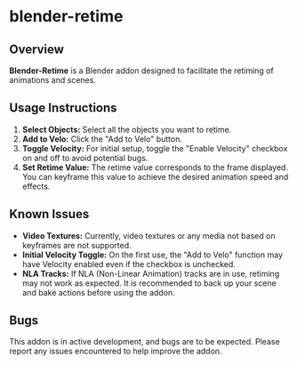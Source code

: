 # blender-retime

## Overview
**Blender-Retime** is a Blender addon designed to facilitate the retiming of animations and scenes.

## Usage Instructions
1. **Select Objects:** Select all the objects you want to retime.
2. **Add to Velo:** Click the "Add to Velo" button.
3. **Toggle Velocity:** For initial setup, toggle the "Enable Velocity" checkbox on and off to avoid potential bugs.
4. **Set Retime Value:** The retime value corresponds to the frame displayed. You can keyframe this value to achieve the desired animation speed and effects.

## Known Issues
- **Video Textures:** Currently, video textures or any media not based on keyframes are not supported.
- **Initial Velocity Toggle:** On the first use, the "Add to Velo" function may have Velocity enabled even if the checkbox is unchecked.
- **NLA Tracks:** If NLA (Non-Linear Animation) tracks are in use, retiming may not work as expected. It is recommended to back up your scene and bake actions before using the addon.

## Bugs
This addon is in active development, and bugs are to be expected. Please report any issues encountered to help improve the addon.

